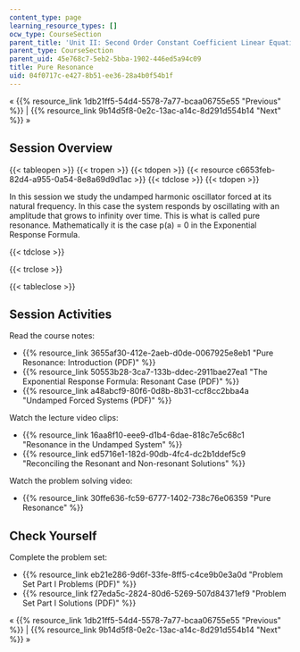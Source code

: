 ```yaml
---
content_type: page
learning_resource_types: []
ocw_type: CourseSection
parent_title: 'Unit II: Second Order Constant Coefficient Linear Equations'
parent_type: CourseSection
parent_uid: 45e768c7-5eb2-5bba-1902-446ed5a94c09
title: Pure Resonance
uid: 04f0717c-e427-8b51-ee36-28a4b0f54b1f
---
```


« {{% resource_link 1db21ff5-54d4-5578-7a77-bcaa06755e55 "Previous" %}} | {{% resource_link 9b14d5f8-0e2c-13ac-a14c-8d291d554b14 "Next" %}} »

Session Overview
----------------

{{< tableopen >}}
{{< tropen >}}
{{< tdopen >}}
{{< resource c6653feb-82d4-a955-0a54-8e8a69d9d1ac >}}
{{< tdclose >}}
{{< tdopen >}}


In this session we study the undamped harmonic oscillator forced at its natural frequency. In this case the system responds by oscillating with an amplitude that grows to infinity over time. This is what is called pure resonance. Mathematically it is the case p(a) = 0 in the Exponential Response Formula.


{{< tdclose >}}

{{< trclose >}}

{{< tableclose >}}

Session Activities
------------------

Read the course notes:

*   {{% resource_link 3655af30-412e-2aeb-d0de-0067925e8eb1 "Pure Resonance: Introduction (PDF)" %}}
*   {{% resource_link 50553b28-3ca7-133b-ddec-2911bae27ea1 "The Exponential Response Formula: Resonant Case (PDF)" %}}
*   {{% resource_link a48abcf9-80f6-0d8b-8b31-ccf8cc2bba4a "Undamped Forced Systems (PDF)" %}}

Watch the lecture video clips:

*   {{% resource_link 16aa8f10-eee9-d1b4-6dae-818c7e5c68c1 "Resonance in the Undamped System" %}}
*   {{% resource_link ed5716e1-182d-90db-4fc4-dc2b1ddef5c9 "Reconciling the Resonant and Non-resonant Solutions" %}}

Watch the problem solving video:

*   {{% resource_link 30ffe636-fc59-6777-1402-738c76e06359 "Pure Resonance" %}}

Check Yourself
--------------

Complete the problem set:

*   {{% resource_link eb21e286-9d6f-33fe-8ff5-c4ce9b0e3a0d "Problem Set Part I Problems (PDF)" %}}
*   {{% resource_link f27eda5c-2824-80d6-5269-507d84371ef9 "Problem Set Part I Solutions (PDF)" %}}

« {{% resource_link 1db21ff5-54d4-5578-7a77-bcaa06755e55 "Previous" %}} | {{% resource_link 9b14d5f8-0e2c-13ac-a14c-8d291d554b14 "Next" %}} »